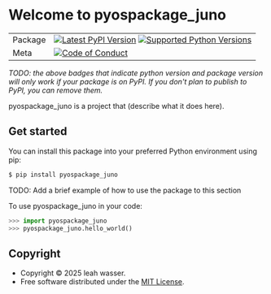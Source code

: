 # Welcome to pyospackage_juno

|        |        |
|--------|--------|
| Package | [![Latest PyPI Version](https://img.shields.io/pypi/v/pyospackage_juno.svg)](https://pypi.org/project/pyospackage_juno/) [![Supported Python Versions](https://img.shields.io/pypi/pyversions/pyospackage_juno.svg)](https://pypi.org/project/pyospackage_juno/)  |
| Meta   | [![Code of Conduct](https://img.shields.io/badge/Contributor%20Covenant-v2.0%20adopted-ff69b4.svg)](CODE_OF_CONDUCT.md) |

*TODO: the above badges that indicate python version and package version will only work if your package is on PyPI.
If you don't plan to publish to PyPI, you can remove them.*

pyospackage_juno is a project that (describe what it does here).

## Get started

You can install this package into your preferred Python environment using pip:

```bash
$ pip install pyospackage_juno
```

TODO: Add a brief example of how to use the package to this section

To use pyospackage_juno in your code:

```python
>>> import pyospackage_juno
>>> pyospackage_juno.hello_world()
```

## Copyright

- Copyright © 2025 leah wasser.
- Free software distributed under the [MIT License](./LICENSE).

